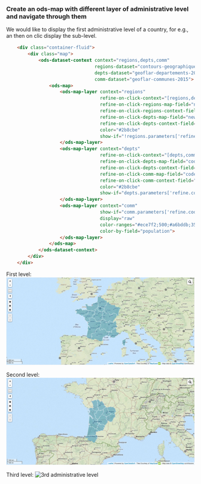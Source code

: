 ### Create an ods-map with different layer of administrative level and navigate through them

We would like to display the first administrative level of a country, for e.g., an then on clic display the sub-level.

```html
	<div class="container-fluid">
	    <div class="map">
	        <ods-dataset-context context="regions,depts,comm" 
	                             regions-dataset="contours-geographiques-des-nouvelles-regions-metropole"
	                             depts-dataset="geoflar-departements-2015"
	                             comm-dataset="geoflar-communes-2015">
	            <ods-map>
	                <ods-map-layer context="regions"
	                               refine-on-click-context="[regions,depts]"
	                               refine-on-click-regions-map-field="new_code"
	                               refine-on-click-regions-context-field="new_code"
	                               refine-on-click-depts-map-field="new_code"
	                               refine-on-click-depts-context-field="code_reg"  
	                               color="#2b8cbe"
	                               show-if="!regions.parameters['refine.new_code']">
	                </ods-map-layer>
	                <ods-map-layer context="depts"
	                               refine-on-click-context="[depts,comm]"
	                               refine-on-click-depts-map-field="code_dept"
	                               refine-on-click-depts-context-field="code_dept" 
	                               refine-on-click-comm-map-field="code_dept"
	                               refine-on-click-comm-context-field="code_dept"
	                               color="#2b8cbe"
	                               show-if="depts.parameters['refine.code_reg'] && !comm.parameters['refine.code_dept']">
	                </ods-map-layer>
	                <ods-map-layer context="comm"
	                               show-if="comm.parameters['refine.code_dept']"
	                               display="raw"
	                               color-ranges="#ece7f2;500;#a6bddb;3500;#2b8cbe" 
	                               color-by-field="population">
	                </ods-map-layer>
	            </ods-map>
	        </ods-dataset-context>
	    </div>
	</div>
```
First level:
![1st administrative level](./navigate-on-a-hierarchical-map-1.png)

Second level:
![2nd administrative level](./navigate-on-a-hierarchical-map-2.png)

Third level:
![3rd administrative level](./navigate-on-a-hierarchical-map-3.png)